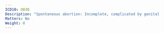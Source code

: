 ```yaml
---
ICD10: O030
Description: "Spontaneous abortion: Incomplete, complicated by genital tract and pelvic infection"
Matters: No
Weight: 0
---
```


